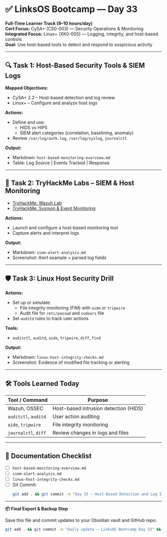 # ✅ LinksOS Bootcamp — Day 33

**Full-Time Learner Track (8–10 hours/day)**  
**Cert Focus:** CySA+ (CS0-003) — Security Operations & Monitoring  
**Integrated Focus:** Linux+ (XK0-005) — Logging, integrity, and host-based controls  
**Goal:** Use host-based tools to detect and respond to suspicious activity

---

## 🔍 Task 1: Host-Based Security Tools & SIEM Logs

**Mapped Objectives:**  
- CySA+ 2.2 – Host-based detection and log review  
- Linux+ – Configure and analyze host logs

**Actions:**  
- Define and use:
  - HIDS vs HIPS  
  - SIEM alert categories (correlation, baselining, anomaly)  
- Review `/var/log/auth.log`, `/var/log/syslog`, `journalctl`

**Output:**  
- Markdown: `host-based-monitoring-overview.md`  
- Table: Log Source | Events Tracked | Response

---

## 🧪 Task 2: TryHackMe Labs – SIEM & Host Monitoring

- [TryHackMe: Wazuh Lab](https://tryhackme.com/room/wazuhlab)  
- [TryHackMe: Sysmon & Event Monitoring](https://tryhackme.com/room/sysmon)

**Actions:**  
- Launch and configure a host-based monitoring tool  
- Capture alerts and interpret logs

**Output:**  
- Markdown: `siem-alert-analysis.md`  
- Screenshot: Alert example + parsed log fields

---

## 🛡️ Task 3: Linux Host Security Drill

**Actions:**  
- Set up or simulate:
  - File integrity monitoring (FIM) with `aide` or `tripwire`  
  - Audit file for `/etc/passwd` and `sudoers` file  
- Set `auditd` rules to track user actions

**Tools:**  
- `auditctl`, `auditd`, `aide`, `tripwire`, `diff`, `find`

**Output:**  
- Markdown: `linux-host-integrity-checks.md`  
- Screenshot: Evidence of modified file tracking or alerting

---

## 🛠️ Tools Learned Today

| Tool / Command     | Purpose                                       |
|--------------------|-----------------------------------------------|
| Wazuh, OSSEC       | Host-based intrusion detection (HIDS)         |
| `auditctl`, `auditd` | User action auditing                        |
| `aide`, `tripwire` | File integrity monitoring                     |
| `journalctl`, `diff` | Review changes in logs and files            |

---

## 📁 Documentation Checklist

- [ ] `host-based-monitoring-overview.md`  
- [ ] `siem-alert-analysis.md`  
- [ ] `linux-host-integrity-checks.md`  
- [ ] Git Commit:
  ```bash
  git add . && git commit -m "Day 33 – Host-Based Detection and Log Integrity" && git push origin main
  ```

---

**📦 Final Export & Backup Step**

Save this file and commit updates to your Obsidian vault and GitHub repo:

```bash
git add . && git commit -m "Daily update – LinksOS Bootcamp Day 33" && git push origin main
```
